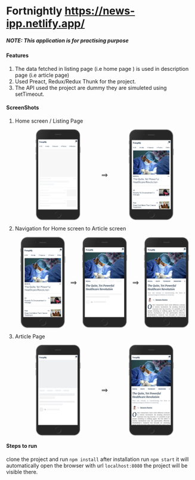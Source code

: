 # Fortnightly https://news-ipp.netlify.app/

##### NOTE: This application is for practising purpose

#### Features

1. The data fetched in listing page (i.e home page ) is used in description page (i.e article page)
2. Used Preact, Redux/Redux Thunk for the project.
3. The API used the project are dummy they are simuleted using setTimeout.

#### ScreenShots

1. Home screen / Listing Page

   <div style="text-align:center;display:flex;justify-content:space-evenly;align-items:center">
       <img src="./src/assets/images/screenshots/HomePage_Placeholder.png" width="25%">
       <span>==></span>
       <img src="./src/assets/images/screenshots/HomePage_NewsArticles.png" width="25%">
   </div>

2. Navigation for Home screen to Article screen

   <div style="text-align:center;display:flex;justify-content:space-evenly;align-items:center">
       <img src="./src/assets/images/screenshots/HomePage_NewsArticles.png" width="25%">
       <span>==></span>
       <img src="./src/assets/images/screenshots/ArticlePage_Partial_Placeholder.png" width="25%">
       <span>==></span>
       <img src="./src/assets/images/screenshots/ArticlePage.png" width="25%">
   </div>

3. Article Page

   <div style="text-align:center;display:flex;justify-content:space-evenly;align-items:center">
       <img src="./src/assets/images/screenshots/ArticlePage_Placeholder.png" width="25%">
       <span>==></span>
       <img src="./src/assets/images/screenshots/ArticlePage.png" width="25%">
   </div>

#### Steps to run

clone the project and run `npm install` after installation run `npm start` it will automatically open the browser with url `localhost:8080` the project will be visible there.
